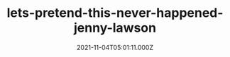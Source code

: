 ---
categories:
  - Anime & Manga
  - Books
  - Coding
  - Etc
  - Games
  - Geekosaur Weekly
  - Movies & TV
  - Music
  - Pesonal
date: 2021-11-04T05:01:11.000Z
description: ''
draft: true
images: []
lead: ''
reddit: ''
series: ''
slug: lets-pretend-this-never-happened-jenny-lawson
tags: []
thumbnail: ''
title: lets-pretend-this-never-happened-jenny-lawson
toc: false
tweet: ''

---